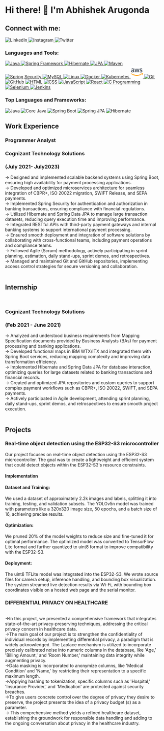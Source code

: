 

# Hi there! 👋 I'm Abhishek Arugonda






## Connect with me:


<a href="https://www.linkedin.com/in/abhishek-arugonda-bb611a1b2/" target="_blank">
    <img src="https://img.icons8.com/color/48/000000/linkedin.png" alt="LinkedIn" style="display: inline-block;"/>
</a>
<a href="https://www.instagram.com/" target="_blank">
    <img src="https://img.icons8.com/color/48/000000/instagram-new--v1.png" alt="Instagram" style="display: inline-block;"/>
</a>
<a href="https://x.com/home" target="_blank">
    <img src="https://img.icons8.com/color/48/000000/twitter--v1.png" alt="Twitter" style="display: inline-block;"/>
</a>


<h3 align="left">Languages and Tools:</h3>
<p align="left">
    <a href="https://www.oracle.com/java/" target="_blank" rel="noreferrer">
        <img src="https://img.icons8.com/color/48/000000/java-coffee-cup-logo.png" alt="Java" width="40" height="40"/>
    </a>
    <a href="https://spring.io/projects/spring-framework" target="_blank" rel="noreferrer">
        <img src="https://img.icons8.com/color/48/000000/spring-logo.png" alt="Spring Framework" width="40" height="40"/>
    </a>
    <a href="https://hibernate.org/" target="_blank" rel="noreferrer">
        <img src="https://img.icons8.com/color/48/000000/hibernate.png" alt="Hibernate" width="40" height="40"/>
    </a>
    <a href="https://spring.io/projects/spring-data-jpa" target="_blank" rel="noreferrer">
        <img src="https://img.icons8.com/color/48/000000/database.png" alt="JPA" width="40" height="40"/>
    </a>
    <a href="https://maven.apache.org/" target="_blank" rel="noreferrer">
        <img src="https://img.icons8.com/ios/50/000000/maven-ios.png" alt="Maven" width="40" height="40"/>
    </a>
    <a href="https://spring.io/projects/spring-security" target="_blank" rel="noreferrer">
        <img src="https://img.icons8.com/color/48/000000/lock.png" alt="Spring Security" width="40" height="40"/>
    </a>
    <a href="https://www.mysql.com/" target="_blank" rel="noreferrer">
        <img src="https://img.icons8.com/color/48/000000/mysql-logo.png" alt="MySQL" width="40" height="40"/>
    </a>
    <a href="https://www.linux.org/" target="_blank" rel="noreferrer">
        <img src="https://img.icons8.com/color/48/000000/linux.png" alt="Linux" width="40" height="40"/>
    </a>
    <a href="https://www.docker.com/" target="_blank" rel="noreferrer">
        <img src="https://img.icons8.com/color/48/000000/docker.png" alt="Docker" width="40" height="40"/>
    </a>
    <a href="https://kubernetes.io/" target="_blank" rel="noreferrer">
        <img src="https://img.icons8.com/color/48/000000/kubernetes.png" alt="Kubernetes" width="40" height="40"/>
    </a>
    <a href="https://aws.amazon.com" target="_blank" rel="noreferrer">
        <img src="https://raw.githubusercontent.com/devicons/devicon/master/icons/amazonwebservices/amazonwebservices-original-wordmark.svg" alt="AWS" width="40" height="40"/>
    </a>
    <a href="https://git-scm.com/" target="_blank" rel="noreferrer">
        <img src="https://img.icons8.com/color/48/000000/git.png" alt="Git" width="40" height="40"/>
    </a>
    <a href="https://www.github.com" target="_blank" rel="noreferrer">
        <img src="https://img.icons8.com/nolan/48/github.png" alt="GitHub" width="40" height="40"/>
    </a>
    <a href="https://www.w3schools.com/html/" target="_blank" rel="noreferrer">
        <img src="https://img.icons8.com/color/48/000000/html-5.png" alt="HTML" width="40" height="40"/>
    </a>
    <a href="https://www.w3schools.com/css/" target="_blank" rel="noreferrer">
        <img src="https://img.icons8.com/color/48/000000/css3.png" alt="CSS" width="40" height="40"/>
    </a>
    <a href="https://developer.mozilla.org/en-US/docs/Web/JavaScript" target="_blank" rel="noreferrer">
        <img src="https://img.icons8.com/color/48/000000/javascript.png" alt="JavaScript" width="40" height="40"/>
    </a>
    <a href="https://reactjs.org/" target="_blank" rel="noreferrer">
        <img src="https://img.icons8.com/color/48/000000/react-native.png" alt="React" width="40" height="40"/>
    </a>
    <a href="https://www.cprogramming.com/" target="_blank" rel="noreferrer">
        <img src="https://img.icons8.com/color/48/000000/c-programming.png" alt="C Programming" width="40" height="40"/>
    </a>
    <a href="https://www.selenium.dev/" target="_blank" rel="noreferrer">
        <img src="https://img.icons8.com/color/48/000000/selenium-test-automation.png" alt="Selenium" width="40" height="40"/>
    </a>
    <a href="https://www.jenkins.io/" target="_blank" rel="noreferrer">
        <img src="https://img.icons8.com/color/48/000000/jenkins.png" alt="Jenkins" width="40" height="40"/>
    </a>
</p>








<h3>Top Languages and Frameworks:</h3>
<p>
    <img src="https://img.shields.io/badge/Java-ED8B00?style=for-the-badge&logo=java&logoColor=white" alt="Java"/>
    <img src="https://img.shields.io/badge/Core%20Java-007396?style=for-the-badge&logo=java&logoColor=white" alt="Core Java"/>
    <img src="https://img.shields.io/badge/Spring%20Boot-6DB33F?style=for-the-badge&logo=spring-boot&logoColor=white" alt="Spring Boot"/>
    <img src="https://img.shields.io/badge/Spring%20JPA-007396?style=for-the-badge&logo=hibernate&logoColor=white" alt="Spring JPA"/>
    <img src="https://img.shields.io/badge/Hibernate-59666C?style=for-the-badge&logo=hibernate&logoColor=white" alt="Hibernate"/>
</p>

</p>

<h2>Work Experience</h2>
<h3>Programmer Analyst</h3>
<h3>Cognizant Technology Solutions</h3>                                                                         <h3>  (July 2021- July2023)</h3>
-> Designed and implemented scalable backend systems using Spring Boot, ensuring high availability for payment processing applications.<br>
-> Developed and optimized microservices architecture for seamless integration of CBPR+, ISO 20022 migration, SWIFT Release, and SEPA payments.<br>
-> Implemented Spring Security for authentication and authorization in banking transactions, ensuring compliance with financial regulations.<br>
-> Utilized Hibernate and Spring Data JPA to manage large transaction datasets, reducing query execution time and improving performance.<br>
-> Integrated RESTful APIs with third-party payment gateways and internal banking systems to support international payment processing.<br>
-> Ensured smooth deployment and integration of software solutions by collaborating with cross-functional teams, including payment operations and compliance teams.<br>
-> Followed Agile (Scrum) methodology, actively participating in sprint planning, estimation, daily stand-ups, sprint demos, and retrospectives.<br>
-> Managed and maintained Git and GitHub repositories, implementing access control strategies for secure versioning and collaboration.<br><br>


<h2>Internship</h2><br>
<h3>Cognizant Technology Solutions</h3>   <h3>(Feb 2021 - June 2021)</h3>
-> Analyzed and understood business requirements from Mapping Specification documents provided by Business Analysts (BAs) for payment processing and banking applications.<br>
-> Developed functional maps in IBM WTX/ITX and integrated them with Spring Boot services, reducing mapping complexity and improving data transformation efficiency.<br>
-> Implemented Hibernate and Spring Data JPA for database interaction, optimizing queries for large datasets related to banking transactions and financial records.<br>
-> Created and optimized JPA repositories and custom queries to support complex payment workflows such as CBPR+, ISO 20022, SWIFT, and SEPA payments.<br>
-> Actively participated in Agile development, attending sprint planning, daily stand-ups, sprint demos, and retrospectives to ensure smooth project execution.<br><br>


<h2>Projects</h2>
<h3>Real-time object detection using the ESP32-S3 microcontroller</h3>
<p>Our project focuses on real-time object detection using the ESP32-S3 microcontroller. The goal was to create a lightweight and efficient system that could detect objects within the ESP32-S3's resource constraints.</p>

<h4>Implementation</h4>
<h4>Dataset and Training:</h4>
<p>We used a dataset of approximately 2.2k images and labels, splitting it into training, testing, and validation subsets. The YOLOv5n model was trained with parameters like a 320x320 image size, 50 epochs, and a batch size of 16, achieving precise results.</p>

<h4>Optimization:</h4>
<p>We pruned 20% of the model weights to reduce size and fine-tuned it for optimal performance. The optimized model was converted to TensorFlow Lite format and further quantized to uint8 format to improve compatibility with the ESP32-S3.</p>

<h4>Deployment:</h4>
<p>The uint8 TFLite model was integrated into the ESP32-S3. We wrote source files for camera setup, inference handling, and bounding box visualization. The system streamed live detection results via Wi-Fi, with bounding box coordinates visible on a hosted web page and the serial monitor.</p>


 <h3>DIFFERENTIAL PRIVACY ON HEALTHCARE</h3><br>
->In this project, we presented a comprehensive framework that integrates state-of-the-art
privacy-preserving techniques, addressing the critical privacy concern in healthcare data.<br>
->The main goal of our project is to strengthen the confidentiality of individual records by
implementing differential privacy, a paradigm that is widely acknowledged. The Laplace
mechanism is utilized to incorporate precisely calibrated noise into numeric columns in the database, like
'Age,' 'Billing Amount,' and 'Room Number,' maintaining data integrity while augmenting
privacy.<br>
->Data masking is incorporated to anonymize columns, like 'Medical
Condition' and 'Name,' by restricting their representation to a specific maximum length.<br>
->Applying hashing to tokenization, specific columns such as 'Hospital,' 'Insurance Provider,' and
'Medication' are protected against security breaches.<br>
->To give users concrete control over the degree of privacy they desire to
preserve, the project presents the idea of a privacy budget (ε) as a parameter. <br>
-> This comprehensive method yields a refined healthcare dataset, establishing the groundwork for
responsible data handling and adding to the ongoing conversation about privacy in the
healthcare industry.<br>




